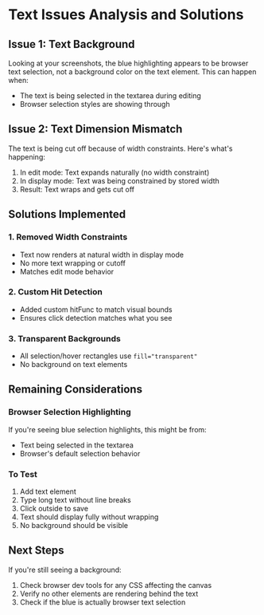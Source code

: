 # Text Issues Analysis and Solutions

## Issue 1: Text Background
Looking at your screenshots, the blue highlighting appears to be browser text selection, not a background color on the text element. This can happen when:
- The text is being selected in the textarea during editing
- Browser selection styles are showing through

## Issue 2: Text Dimension Mismatch
The text is being cut off because of width constraints. Here's what's happening:
1. In edit mode: Text expands naturally (no width constraint)
2. In display mode: Text was being constrained by stored width
3. Result: Text wraps and gets cut off

## Solutions Implemented

### 1. **Removed Width Constraints**
- Text now renders at natural width in display mode
- No more text wrapping or cutoff
- Matches edit mode behavior

### 2. **Custom Hit Detection**
- Added custom hitFunc to match visual bounds
- Ensures click detection matches what you see

### 3. **Transparent Backgrounds**
- All selection/hover rectangles use `fill="transparent"`
- No background on text elements

## Remaining Considerations

### Browser Selection Highlighting
If you're seeing blue selection highlights, this might be from:
- Text being selected in the textarea
- Browser's default selection behavior

### To Test
1. Add text element
2. Type long text without line breaks
3. Click outside to save
4. Text should display fully without wrapping
5. No background should be visible

## Next Steps
If you're still seeing a background:
1. Check browser dev tools for any CSS affecting the canvas
2. Verify no other elements are rendering behind the text
3. Check if the blue is actually browser text selection